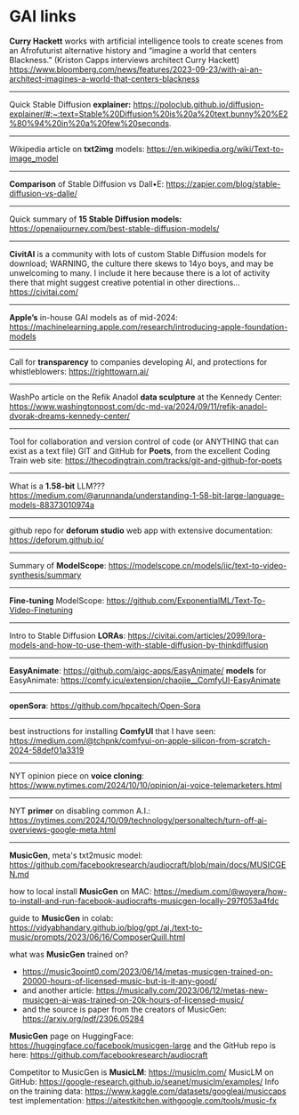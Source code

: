 # GAI links
**Curry Hackett** works with artificial intelligence tools to create scenes from an Afrofuturist alternative history and “imagine a world that centers Blackness.” (Kriston Capps interviews architect Curry Hackett) https://www.bloomberg.com/news/features/2023-09-23/with-ai-an-architect-imagines-a-world-that-centers-blackness

---
Quick Stable Diffusion **explainer:** https://poloclub.github.io/diffusion-explainer/#:~:text=Stable%20Diffusion%20is%20a%20text,bunny%20%E2%80%94%20in%20a%20few%20seconds.

---
Wikipedia article on **txt2img** models: https://en.wikipedia.org/wiki/Text-to-image_model

---
**Comparison** of Stable Diffusion vs Dall•E: https://zapier.com/blog/stable-diffusion-vs-dalle/

---
Quick summary of **15 Stable Diffusion models:** https://openaijourney.com/best-stable-diffusion-models/

---
**CivitAI** is a community with lots of custom Stable Diffusion models for download; WARNING, the culture there skews to 14yo boys, and may be unwelcoming to many. I include it here because there is a lot of activity there that might suggest creative potential in other directions… https://civitai.com/

---
**Apple’s** in-house GAI models as of mid-2024: https://machinelearning.apple.com/research/introducing-apple-foundation-models

---
Call for **transparency** to companies developing AI, and protections for whistleblowers: https://righttowarn.ai/

---
WashPo article on the Refik Anadol **data sculpture** at the Kennedy Center: https://www.washingtonpost.com/dc-md-va/2024/09/11/refik-anadol-dvorak-dreams-kennedy-center/

---
Tool for collaboration and version control of code (or ANYTHING that can exist as a text file) GIT and GitHub for **Poets**, from the excellent Coding Train web site: https://thecodingtrain.com/tracks/git-and-github-for-poets

---
What is a **1.58-bit** LLM??? https://medium.com/@arunnanda/understanding-1-58-bit-large-language-models-88373010974a

---
github repo for **deforum studio** web app with extensive documentation: https://deforum.github.io/

---
Summary of **ModelScope**: https://modelscope.cn/models/iic/text-to-video-synthesis/summary

---
**Fine-tuning** ModelScope: https://github.com/ExponentialML/Text-To-Video-Finetuning

---
Intro to Stable Diffusion **LORAs**: https://civitai.com/articles/2099/lora-models-and-how-to-use-them-with-stable-diffusion-by-thinkdiffusion

---
**EasyAnimate**: https://github.com/aigc-apps/EasyAnimate/
**models** for EasyAnimate: https://comfy.icu/extension/chaojie__ComfyUI-EasyAnimate

---
**openSora**: https://github.com/hpcaitech/Open-Sora

---
best instructions for installing **ComfyUI** that I have seen: https://medium.com/@tchpnk/comfyui-on-apple-silicon-from-scratch-2024-58def01a3319

---
NYT opinion piece on **voice cloning**: https://www.nytimes.com/2024/10/10/opinion/ai-voice-telemarketers.html

---
NYT **primer** on disabling common A.I.: https://nytimes.com/2024/10/09/technology/personaltech/turn-off-ai-overviews-google-meta.html

---
**MusicGen**, meta's txt2music model: https://github.com/facebookresearch/audiocraft/blob/main/docs/MUSICGEN.md

how to local install **MusicGen** on MAC: https://medium.com/@woyera/how-to-install-and-run-facebook-audiocrafts-musicgen-locally-297f053a4fdc

guide to **MusicGen** in colab: https://vidyabhandary.github.io/blog/gpt,/ai,/text-to-music/prompts/2023/06/16/ComposerQuill.html

what was **MusicGen** trained on?
+ https://music3point0.com/2023/06/14/metas-musicgen-trained-on-20000-hours-of-licensed-music-but-is-it-any-good/
+ and another article: https://musically.com/2023/06/12/metas-new-musicgen-ai-was-trained-on-20k-hours-of-licensed-music/
+ and the source is paper from the creators of MusicGen: https://arxiv.org/pdf/2306.05284

**MusicGen** page on HuggingFace: https://huggingface.co/facebook/musicgen-large
and the GitHub repo is here: https://github.com/facebookresearch/audiocraft

Competitor to MusicGen is **MusicLM**: https://musiclm.com/
MusicLM on GitHub: https://google-research.github.io/seanet/musiclm/examples/
Info on the training data: https://www.kaggle.com/datasets/googleai/musiccaps
test implementation: https://aitestkitchen.withgoogle.com/tools/music-fx
